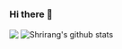 ### Hi there 👋

<!--
**shrirangdiwakar/shrirangdiwakar** is a ✨ _special_ ✨ repository because its `README.md` (this file) appears on your GitHub profile.

Here are some ideas to get you started:

- 🔭 I’m currently working on ...
- 🌱 I’m currently learning ...
- 👯 I’m looking to collaborate on ...
- 🤔 I’m looking for help with ...
- 💬 Ask me about ...
- 📫 How to reach me: ...
- 😄 Pronouns: ...
- ⚡ Fun fact: ...
-->

<p>
<img align="center" src="https://github-readme-stats.vercel.app/api/top-langs/?username=shrirangdiwakar&layout=compact&theme=great-gatsby" />
<img align="center" src="https://github-readme-stats.vercel.app/api?username=shrirangdiwakar&show_icons=true&include_all_commits=true&theme=great-gatsby" alt="Shrirang's github stats" />
</p>

